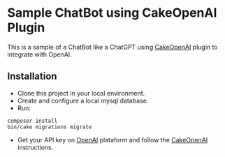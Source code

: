# Sample ChatBot using CakeOpenAI Plugin

This is a sample of a ChatBot like a ChatGPT using [CakeOpenAI](https://github.com/joacir/CakeOpenAI) plugin to integrate with OpenAI.


## Installation

- Clone this project in your local environment.
- Create and configure a local mysql database.
- Run:

```
composer install
bin/cake migrations migrate
```

- Get your API key on [OpenAI](https://platform.openai.com) plataform and follow the [CakeOpenAI](https://github.com/joacir/CakeOpenAI#setup) instructions.
